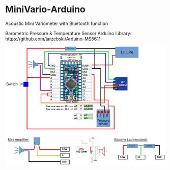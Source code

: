 # MiniVario-Arduino
Acoustic Mini Variometer with Bluetooth function

Barometric Pressure & Temperature Sensor Arduino Library:
https://github.com/jarzebski/Arduino-MS5611


![Wiring](https://raw.githubusercontent.com/IvkoPivko/MiniVario-Arduino/master/Wiring/MiniPro_3-3V_Vario_Wiring_BT_Bat.png)
